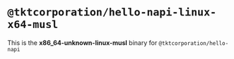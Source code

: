 # `@tktcorporation/hello-napi-linux-x64-musl`

This is the **x86_64-unknown-linux-musl** binary for `@tktcorporation/hello-napi`
